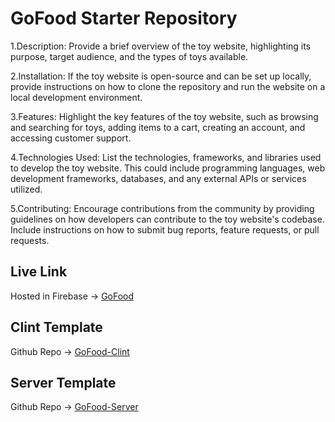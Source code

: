 # GoFood Starter Repository
1.Description: Provide a brief overview of the toy website, highlighting its purpose, target audience, and the types of toys available.

2.Installation: If the toy website is open-source and can be set up locally, provide instructions on how to clone the repository and run the website on a local development environment.

3.Features: Highlight the key features of the toy website, such as browsing and searching for toys, adding items to a cart, creating an account, and accessing customer support.

4.Technologies Used: List the technologies, frameworks, and libraries used to develop the toy website. This could include programming languages, web development frameworks, databases, and any external APIs or services utilized.

5.Contributing: Encourage contributions from the community by providing guidelines on how developers can contribute to the toy website's codebase. Include instructions on how to submit bug reports, feature requests, or pull requests.

## Live Link
Hosted in Firebase -> [GoFood](https://toy-marketplace-701fa.web.app/)

## Clint Template
Github Repo -> [GoFood-Clint](https://github.com/programming-hero-web-course-4/b7a11-toy-marketplace-client-side-mobassherkhandakar)
## Server Template
Github Repo -> [GoFood-Server](https://github.com/programming-hero-web-course-4/b7a11-toy-marketplace-server-side-mobassherkhandakar)